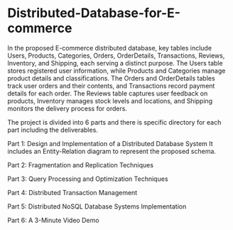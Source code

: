 # Distributed-Database-for-E-commerce

In the proposed E-commerce distributed database, key tables
include Users, Products, Categories, Orders, OrderDetails,
Transactions, Reviews, Inventory, and Shipping, each serving a
distinct purpose. The Users table stores registered user information,
while Products and Categories manage product details and
classifications. The Orders and OrderDetails tables track user
orders and their contents, and Transactions record payment details
for each order. The Reviews table captures user feedback on
products, Inventory manages stock levels and locations, and
Shipping monitors the delivery process for orders. 

The project is divided into 6 parts and there is specific directory for each part including the deliverables.

Part 1: Design and Implementation of a Distributed Database System 
It includes an Entity-Relation diagram to represent the proposed schema.

Part 2: Fragmentation and Replication Techniques

Part 3: Query Processing and Optimization Techniques

Part 4: Distributed Transaction Management

Part 5: Distributed NoSQL Database Systems Implementation

Part 6: A 3-Minute Video Demo

